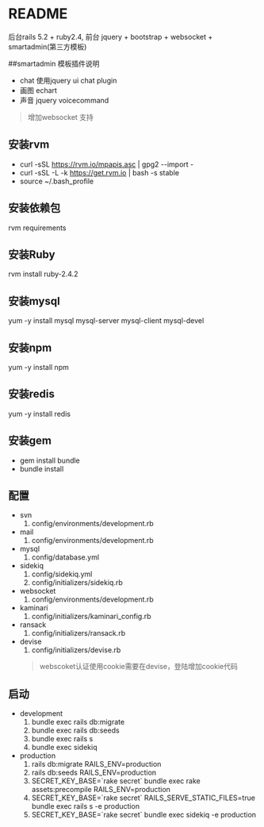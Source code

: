 # README
 后台rails 5.2 + ruby2.4, 前台 jquery + bootstrap + websocket + smartadmin(第三方模板)

##smartadmin 模板插件说明
* chat 使用jquery ui chat plugin
* 画图 echart
* 声音 jquery voicecommand

> 增加websocket 支持


## 安装rvm
* curl -sSL https://rvm.io/mpapis.asc | gpg2 --import -
* curl -sSL -L -k  https://get.rvm.io | bash -s stable
* source ~/.bash_profile

## 安装依赖包
rvm requirements

## 安装Ruby
rvm install ruby-2.4.2
##  安装mysql
yum -y install mysql mysql-server mysql-client mysql-devel
## 安装npm
yum -y install npm
## 安装redis
yum -y install redis
## 安装gem
+ gem install bundle
+ bundle install

## 配置
+ svn
  1. config/environments/development.rb
+ mail
  1. config/environments/development.rb
+ mysql
  1. config/database.yml
+ sidekiq
  1. config/sidekiq.yml
  2. config/initializers/sidekiq.rb
+ websocket
  1. config/environments/development.rb
+ kaminari
  1. config/initializers/kaminari_config.rb
+ ransack
  1. config/initializers/ransack.rb
+ devise
  1. config/initializers/devise.rb
  > webscoket认证使用cookie需要在devise，登陆增加cookie代码
## 启动
+ development
  1. bundle exec rails db:migrate
  2. bundle exec rails db:seeds
  3. bundle exec rails s
  4. bundle exec sidekiq
+ production
  1. rails db:migrate  RAILS_ENV=production
  2. rails db:seeds  RAILS_ENV=production
  3. SECRET_KEY_BASE=\`rake secret\` bundle exec rake assets:precompile RAILS_ENV=production
  4. SECRET_KEY_BASE=\`rake secret\` RAILS_SERVE_STATIC_FILES=true bundle exec rails s -e production
  5. SECRET_KEY_BASE=\`rake secret\` bundle exec sidekiq  -e production 
